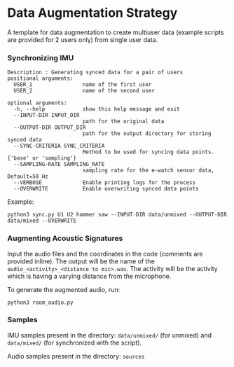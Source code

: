 # Data Augmentation Strategy
A template for data augmentation to create multiuser data (example scripts are provided for 2 users only) from single user data.

### Synchronizing IMU 

```
Description : Generating synced data for a pair of users
positional arguments:
  USER_1                name of the first user
  USER_2                name of the second user

optional arguments:
  -h, --help            show this help message and exit
  --INPUT-DIR INPUT_DIR
                        path for the original data
  --OUTPUT-DIR OUTPUT_DIR
                        path for the output directory for storing synced data
  --SYNC-CRITERIA SYNC_CRITERIA
                        Method to be used for syncing data points. {'base' or 'sampling'}
  --SAMPLING-RATE SAMPLING_RATE
                        sampling rate for the e-watch sensor data, Default=50 Hz
  --VERBOSE             Enable printing logs for the process
  --OVERWRITE           Enable overwriting synced data points
```

Example:
```
python3 sync.py U1 U2 hammer saw --INPUT-DIR data/unmixed --OUTPUT-DIR data/mixed --OVERWRITE
```

### Augmenting Acoustic Signatures

Input the audio files and the coordinates in the code (comments are provided inline). The output will be the name of the `audio_<activity>_<distance to mic>.wav`. The activity will be the activity which is having a varying distance from the microphone.

To generate the augmented audio, run:
```
python3 room_audio.py
```
### Samples

IMU samples present in the directory: `data/unmixed/` (for unmixed) and `data/mixed/` (for synchronized with the script).

Audio samples present in the directory: `sources`